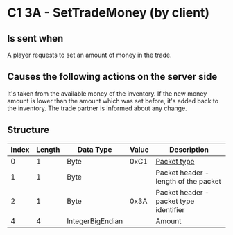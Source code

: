# C1 3A - SetTradeMoney (by client)

## Is sent when

A player requests to set an amount of money in the trade.

## Causes the following actions on the server side

It's taken from the available money of the inventory. If the new money amount is lower than the amount which was set before, it's added back to the inventory. The trade partner is informed about any change.

## Structure

| Index | Length | Data Type | Value | Description |
|-------|--------|-----------|-------|-------------|
| 0 | 1 |   Byte   | 0xC1  | [Packet type](PacketTypes.md) |
| 1 | 1 |    Byte   |      | Packet header - length of the packet |
| 2 | 1 |    Byte   | 0x3A  | Packet header - packet type identifier |
| 4 | 4 | IntegerBigEndian |  | Amount |